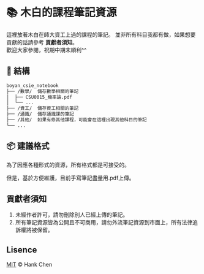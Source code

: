 # 📚 木白的課程筆記資源  

這裡放著木白在師大資工上過的課程的筆記。
並非所有科目我都有做，如果想要貢獻的話請參考 **貢獻者須知**。  
歡迎大家參閱，祝期中期末順利^^  

## 🧱 結構

```sh
boyan_csie_notebook
├── /數學/  儲存數學相關的筆記
│  ├── CSU0015_機率論.pdf
│  └── ...
├── /資工/  儲存資工相關的筆記
├── /通識/  儲存通識課的筆記
├── /其他/  如果有修其他課程，可能會在這裡出現其他科目的筆記
└── ...
```

## 📦 建議格式

為了因應各種形式的資源，所有格式都是可接受的。

但是，基於方便維護，目前手寫筆記盡量用.pdf上傳。

## 貢獻者須知  

1. 未經作者許可，請勿刪除別人已經上傳的筆記。
2. 所有筆記資源皆為公開且不可商用，請勿外流筆記資源到市面上，所有法律追訴權將被保留。

## Lisence  
[MIT](LICENSE) © Hank Chen  

